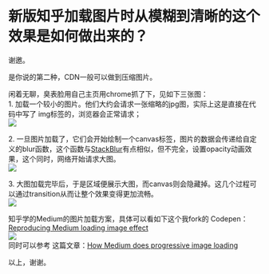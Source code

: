 # 新版知乎加载图片时从模糊到清晰的这个效果是如何做出来的？

谢邀。  

是你说的第二种，CDN一般可以做到压缩图片。  

闲着无聊，臭表脸用自己主页用chrome抓了下，见如下三张图：  
1\. 加载一个较小的图片。他们大约会请求一张缩略的jpg图，实际上这是直接在代码中写了 img标签的，浏览器会正常请求；  
![](https://pic1.zhimg.com/50/v2-3fb29b4b5d7ad9331d3cd7ef7597ed26_b.jpg)  

2\. 一旦图片加载了，它们会开始绘制一个canvas标签，图片的数据会传递给自定义的blur函数，这个函数与[StackBlur](http://www.quasimondo.com/StackBlurForCanvas/StackBlurDemo.html)有点相似，但不完全，设置opacity动画效果，这个同时，网络开始请求大图。  
![](https://pic1.zhimg.com/50/v2-869699342ea3eecd6f9a16a23401e68e_b.jpg)  

3\. 大图加载完毕后，于是区域便展示大图，而canvas则会隐藏掉。这几个过程可以通过transition从而让整个效果变得更加流畅。  
![](https://pic1.zhimg.com/50/v2-9f5642aa1ead834154a967a880e0fc86_b.jpg)  

知乎学的Medium的图片加载方案，具体可以看如下这个我fork的 Codepen：[Reproducing Medium loading image effect](http://codepen.io/tw93/pen/ygRjEZ)  
![](https://pic1.zhimg.com/50/v2-5b065c02192364f17b60ae93d02c7f91_b.jpg)  
同时可以参考 这篇文章：[How Medium does progressive image loading](https://jmperezperez.com/medium-image-progressive-loading-placeholder/)  

以上，谢谢。